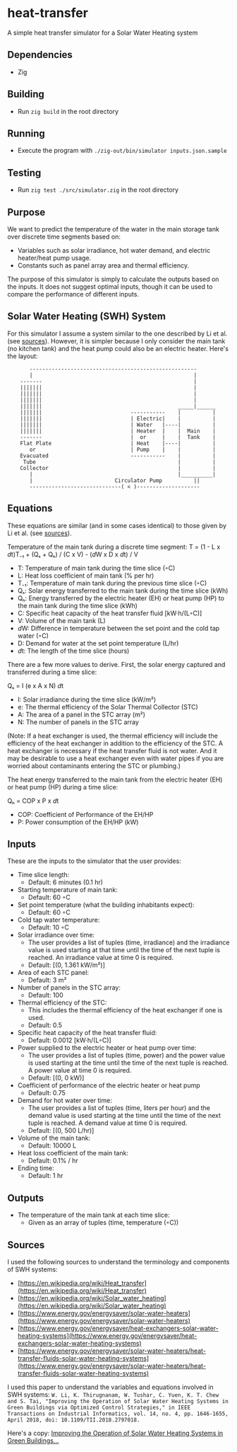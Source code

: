 # heat-transfer
A simple heat transfer simulator for a Solar Water Heating system

## Dependencies

* Zig

## Building

* Run `zig build` in the root directory

## Running

* Execute the program with `./zig-out/bin/simulator inputs.json.sample`

## Testing

* Run `zig test ./src/simulator.zig` in the root directory

## Purpose
We want to predict the temperature of the water in the main storage tank over discrete time segments based on:
* Variables such as solar irradiance, hot water demand, and electric heater/heat pump usage.
* Constants such as panel array area and thermal efficiency.

The purpose of this simulator is simply to calculate the outputs based on the inputs. It does not suggest optimal inputs, though it can be used to compare the performance of different inputs.

## Solar Water Heating (SWH) System

For this simulator I assume a system similar to the one described by Li et al. (see [sources](#sources)). However, it is simpler because I only consider the main tank (no kitchen tank) and the heat pump could also be an electric heater. Here's the layout:

```
       -----------------------------------------------------         
       |                                                   |         
    -------                                                |         
    |||||||                                                |         
    |||||||                                                |         
    |||||||                                                |         
    |||||||                                           _____|______   
    |||||||                            -----------    |          |   
    |||||||                            | Electric|    |          |   
    |||||||                            | Water   |----|          |   
    |||||||                            | Heater  |    |  Main    |   
    -------                            |  or     |    |  Tank    |   
    Flat Plate                         | Heat    |----|          |   
       or                              | Pump    |    |          |   
    Evacuated                          -----------    |          |   
     Tube                                             |          |   
    Collector                                         |          |   
       |                                              |__________|   
       |                          Circulator Pump          ||        
       -----------------------------( < )--------------------        
```

## Equations

These equations are similar (and in some cases identical) to those given by Li et al. (see [sources](#sources)).

Temperature of the main tank during a discrete time segment:
T = (1 - L x <i>d</i>t)T₋₁ + (Qₛ + Qₕ) / (C x V) - (<i>d</i>W x D x <i>d</i>t) / V

* T: Temperature of main tank during the time slice (◦C)
* L: Heat loss coefficient of main tank (% per hr)
* T₋₁: Temperature of main tank during the previous time slice (◦C)
* Qₛ: Solar energy transferred to the main tank during the time slice (kWh)
* Qₕ: Energy transferred by the electric heater (EH) or heat pump (HP) to the main tank during the time slice (kWh)
* C: Specific heat capacity of the heat transfer fluid [kW·h/(L◦C)]
* V: Volume of the main tank (L)
* <i>d</i>W: Difference in temperature between the set point and the cold tap water (◦C)
* D: Demand for water at the set point temperature (L/hr)
* <i>d</i>t: The length of the time slice (hours)

There are a few more values to derive. First, the solar energy captured and transferred during a time slice:

Qₛ = I (e x A x N) <i>d</i>t

* I: Solar irradiance during the time slice (kW/m²)
* e: The thermal efficiency of the Solar Thermal Collector (STC)
* A: The area of a panel in the STC array (m²)
* N: The number of panels in the STC array

(Note: If a heat exchanger is used, the thermal efficiency will include the efficiency of the heat exchanger in addition to the efficiency of the STC. A heat exchanger is necessary if the heat transfer fluid is not water. And it may be desirable to use a heat exchanger even with water pipes if you are worried about contaminants entering the STC or plumbing.)

The heat energy transferred to the main tank from the electric heater (EH) or heat pump (HP) during a time slice:

Qₕ = COP x P x <i>d</i>t

* COP: Coefficient of Performance of the EH/HP
* P: Power consumption of the EH/HP (kW)

## Inputs

These are the inputs to the simulator that the user provides:

* Time slice length:
  - Default: 6 minutes (0.1 hr)
* Starting temperature of main tank:
  - Default: 60 ◦C
* Set point temperature (what the building inhabitants expect):
  - Default: 60 ◦C
* Cold tap water temperature:
  - Default: 10 ◦C
* Solar irradiance over time:
  - The user provides a list of tuples (time, irradiance) and the irradiance value is used starting at that time until the time of the next tuple is reached. An irradiance value at time 0 is required.
  - Default: [(0, 1.361 kW/m²)]
* Area of each STC panel:
  - Default: 3 m²
* Number of panels in the STC array:
  - Default: 100
* Thermal efficiency of the STC:
  - This includes the thermal efficiency of the heat exchanger if one is used.
  - Default: 0.5
* Specific heat capacity of the heat transfer fluid:
  - Default: 0.0012 [kW·h/(L◦C)]
* Power supplied to the electric heater or heat pump over time:
  - The user provides a list of tuples (time, power) and the power value is used starting at the time until the time of the next tuple is reached. A power value at time 0 is required.
  - Default: [(0, 0 kW)]
* Coefficient of performance of the electric heater or heat pump
  - Default: 0.75
* Demand for hot water over time:
  - The user provides a list of tuples (time, liters per hour) and the demand value is used starting at the time until the time of the next tuple is reached. A demand value at time 0 is required.
  - Default: [(0, 500 L/hr)]
* Volume of the main tank:
  - Default: 10000 L
* Heat loss coefficient of the main tank:
  - Default: 0.1% / hr
* Ending time:
  - Default: 1 hr

## Outputs

* The temperature of the main tank at each time slice:
  - Given as an array of tuples (time, temperature (◦C))

## Sources
I used the following sources to understand the terminology and components of SWH systems:
* [https://en.wikipedia.org/wiki/Heat_transfer](https://en.wikipedia.org/wiki/Heat_transfer)
* [https://en.wikipedia.org/wiki/Solar_water_heating](https://en.wikipedia.org/wiki/Solar_water_heating)
* [https://www.energy.gov/energysaver/solar-water-heaters](https://www.energy.gov/energysaver/solar-water-heaters)
* [https://www.energy.gov/energysaver/heat-exchangers-solar-water-heating-systems](https://www.energy.gov/energysaver/heat-exchangers-solar-water-heating-systems)
* [https://www.energy.gov/energysaver/solar-water-heaters/heat-transfer-fluids-solar-water-heating-systems](https://www.energy.gov/energysaver/solar-water-heaters/heat-transfer-fluids-solar-water-heating-systems)

I used this paper to understand the variables and equations involved in SWH systems:
```W. Li, K. Thirugnanam, W. Tushar, C. Yuen, K. T. Chew and S. Tai, "Improving the Operation of Solar Water Heating Systems in Green Buildings via Optimized Control Strategies," in IEEE Transactions on Industrial Informatics, vol. 14, no. 4, pp. 1646-1655, April 2018, doi: 10.1109/TII.2018.2797018.```

Here's a copy: [Improving the Operation of Solar Water Heating Systems in Green Buildings...](notes/improving-solar-water-heating-systems.pdf)
